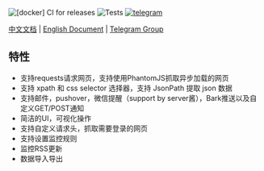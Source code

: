 ![[docker] CI for releases](https://github.com/LogicJake/WebMonitor/workflows/%5Bdocker%5D%20CI%20for%20releases/badge.svg?branch=master&event=push)
![Tests](https://github.com/LogicJake/WebMonitor/workflows/Tests/badge.svg?branch=master&event=push)
[![telegram](https://img.shields.io/badge/chat-telegram-brightgreen.svg?style=flat-square)](https://t.me/webmonitor_github)

[中文文档](https://www.logicjake.xyz/WebMonitor) | [English Document](https://www.logicjake.xyz/WebMonitor/#/en/) | [Telegram Group](https://t.me/webmonitor_github)


## 特性
* 支持requests请求网页，支持使用PhantomJS抓取异步加载的网页
* 支持 xpath 和 css selector 选择器，支持 JsonPath 提取 json 数据
* 支持邮件，pushover，微信提醒（support by server酱），Bark推送以及自定义GET/POST通知
* 简洁的UI，可视化操作
* 支持自定义请求头，抓取需要登录的网页
* 支持设置监控规则
* 监控RSS更新
* 数据导入导出